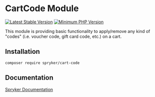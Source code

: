 # CartCode Module
[![Latest Stable Version](https://poser.pugx.org/spryker/cart-code/v/stable.svg)](https://packagist.org/packages/spryker/cart-code)
[![Minimum PHP Version](https://img.shields.io/badge/php-%3E%3D%208.2-8892BF.svg)](https://php.net/)

This module is providing basic functionality to apply/remove any kind of "codes" (i.e. voucher code, gift card code, etc.) on a cart.

## Installation

```
composer require spryker/cart-code
```

## Documentation

[Spryker Documentation](https://docs.spryker.com)
